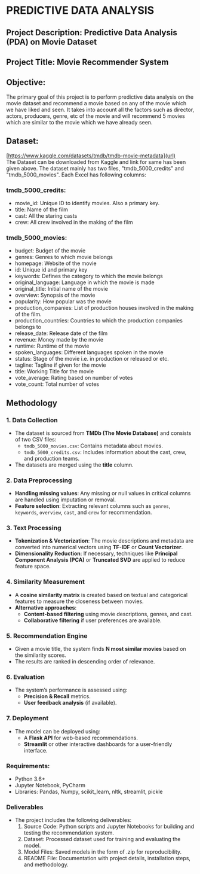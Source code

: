# PREDICTIVE DATA ANALYSIS
## Project Description: Predictive Data Analysis (PDA) on Movie Dataset
## Project Title: Movie Recommender System
## Objective: 
The primary goal of this project is to perform predictive data analysis on the movie dataset and recommend a movie based on any of the movie which we have liked and seen. It takes into account all the factors such as director, actors, producers, genre, etc of the movie and will recommend 5 movies which are similar to the movie which we have already seen.
## Dataset: 
[https://www.kaggle.com/datasets/tmdb/tmdb-movie-metadata](url) <br> The Dataset can be downloaded from Kaggle and link for same has been given above. The dataset mainly has two files, "tmdb_5000_credits" and "tmdb_5000_movies". Each Excel has following columns:
### tmdb_5000_credits:
- movie_id: Unique ID to identify movies. Also a primary key.
- title: Name of the film
- cast: All the staring casts
- crew: All crew involved in the making of the film
### tmdb_5000_movies:
- budget: Budget of the movie
- genres: Genres to which movie belongs
- homepage: Website of the movie
- id: Unique id and primary key
- keywords: Defines the category to which the movie belongs
- original_language: Language in which the movie is made
- original_title: Initial name of the movie
- overview: Synopsis of the movie
- popularity: How popular was the movie
- production_companies: List of production houses involved in the making of the film.
- production_countries: Countries to which the production companies belongs to
- release_date: Release date of the film
- revenue: Money made by the movie
- runtime: Runtime of the movie
- spoken_languages: Different languages spoken in the movie
- status: Stage of the movie i.e. in production or released or etc.
- tagline: Tagline if given for the movie
- title: Working Title for the movie
- vote_average: Rating based on number of votes
- vote_count: Total number of votes
## **Methodology**

### **1. Data Collection**
- The dataset is sourced from **TMDb (The Movie Database)** and consists of two CSV files:
  - `tmdb_5000_movies.csv`: Contains metadata about movies.
  - `tmdb_5000_credits.csv`: Includes information about the cast, crew, and production teams.
- The datasets are merged using the **title** column.

### **2. Data Preprocessing**
- **Handling missing values**: Any missing or null values in critical columns are handled using imputation or removal.
- **Feature selection**: Extracting relevant columns such as `genres`, `keywords`, `overview`, `cast`, and `crew` for recommendation.

### **3. Text Processing**
- **Tokenization & Vectorization**: The movie descriptions and metadata are converted into numerical vectors using **TF-IDF** or **Count Vectorizer**.
- **Dimensionality Reduction**: If necessary, techniques like **Principal Component Analysis (PCA)** or **Truncated SVD** are applied to reduce feature space.

### **4. Similarity Measurement**
- A **cosine similarity matrix** is created based on textual and categorical features to measure the closeness between movies.
- **Alternative approaches**:
  - **Content-based filtering** using movie descriptions, genres, and cast.
  - **Collaborative filtering** if user preferences are available.

### **5. Recommendation Engine**
- Given a movie title, the system finds **N most similar movies** based on the similarity scores.
- The results are ranked in descending order of relevance.

### **6. Evaluation**
- The system’s performance is assessed using:
  - **Precision & Recall** metrics.
  - **User feedback analysis** (if available).

### **7. Deployment**
- The model can be deployed using:
  - A **Flask API** for web-based recommendations.
  - **Streamlit** or other interactive dashboards for a user-friendly interface.
### Requirements:
- Python 3.6+
- Jupyter Notebook, PyCharm
- Libraries: Pandas, Numpy, scikit_learn, nltk, streamlit, pickle
### Deliverables
- The project includes the following deliverables:
  1. Source Code: Python scripts and Jupyter Notebooks for building and testing the recommendation system.
  2. Dataset: Processed dataset used for training and evaluating the model.
  3. Model Files: Saved models in the form of .zip for reproducibility.
  4. README File: Documentation with project details, installation steps, and methodology.
